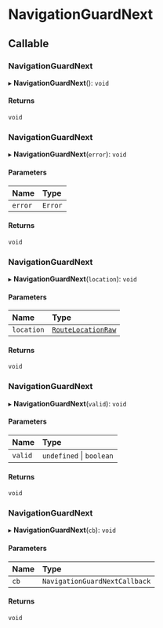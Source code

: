 # NavigationGuardNext

## Callable

### NavigationGuardNext

▸ **NavigationGuardNext**(): `void`

#### Returns

`void`

### NavigationGuardNext

▸ **NavigationGuardNext**(`error`): `void`

#### Parameters

| Name | Type |
| :------ | :------ |
| `error` | `Error` |

#### Returns

`void`

### NavigationGuardNext

▸ **NavigationGuardNext**(`location`): `void`

#### Parameters

| Name | Type |
| :------ | :------ |
| `location` | [`RouteLocationRaw`](../type-aliases/RouteLocationRaw.md) |

#### Returns

`void`

### NavigationGuardNext

▸ **NavigationGuardNext**(`valid`): `void`

#### Parameters

| Name | Type |
| :------ | :------ |
| `valid` | `undefined` \| `boolean` |

#### Returns

`void`

### NavigationGuardNext

▸ **NavigationGuardNext**(`cb`): `void`

#### Parameters

| Name | Type |
| :------ | :------ |
| `cb` | `NavigationGuardNextCallback` |

#### Returns

`void`
